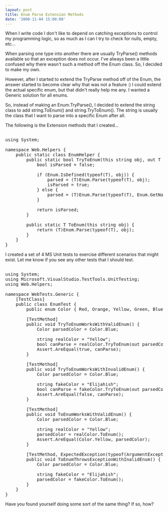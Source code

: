 ```yaml
---
layout: post
title: Enum Parse Extension Methods
date: '2008-11-04 15:00:00'
---
```


<p>When I write code I don't like to depend on catching exceptions to control my programming logic, so as much as I can I try to check for nulls, empty, etc...</p><p>When parsing one type into another there are usually TryParse() methods available so that an exception does not occur. I've always been a little confused why there wasn't such a method off the Enum class. So, I decided to make my own.</p><p>However, after I started to extend the TryParse method off of the Enum, the answer started to become clear why that was not a feature :) I could extend the actual specific enum, but that didn't really help me any. I wanted a Generic solution for all enums.</p><p>So, instead of making an Enum.TryParse(), I decided to extend the string class to add string.ToEnum() and string.TryToEnum(). The string is usually the class that I want to parse into a specific Enum after all.</p><p>The following is the Extension methods that I created...</p><pre><br>using System;<br><br>namespace Web.Helpers {<br>    public static class EnumHelper {<br>        public static bool TryToEnum<T>(this string obj, out T parsed) {<br>            bool isParsed = false;<br><br>            if (Enum.IsDefined(typeof(T), obj)) {<br>                parsed = (T)Enum.Parse(typeof(T), obj);<br>                isParsed = true;<br>            } else {<br>                parsed = (T)Enum.Parse(typeof(T), Enum.GetNames(typeof(T))[0]);<br>            }<br><br>            return isParsed;<br>        }<br><br>        public static T ToEnum<T>(this string obj) {<br>            return (T)Enum.Parse(typeof(T), obj);<br>        }<br>    }<br>}<br></pre><p>I created a set of 4 MS Unit tests to exercise different scenarios that might exist. Let me know if you see any other tests that I should test.</p><pre><br>using System;<br>using Microsoft.VisualStudio.TestTools.UnitTesting;<br>using Web.Helpers;<br><br>namespace WebTests.Generic {<br>    [TestClass]<br>    public class EnumTest {<br>        public enum Color { Red, Orange, Yellow, Green, Blue, Indigo, Violet };<br><br>        [TestMethod]<br>        public void TryToEnumWorksWithValidEnum() {<br>            Color parsedColor = Color.Blue;<br><br>            string realColor = "Yellow";<br>            bool canParse = realColor.TryToEnum<Color>(out parsedColor);<br>            Assert.AreEqual(true, canParse);          <br>        }<br><br>        [TestMethod]<br>        public void TryToEnumWorksWithInvalidEnum() {<br>            Color parsedColor = Color.Blue;<br><br>            string fakeColor = "Elijahish";<br>            bool canParse = fakeColor.TryToEnum<Color>(out parsedColor);<br>            Assert.AreEqual(false, canParse);<br>        }<br><br>        [TestMethod]<br>        public void ToEnumWorksWithValidEnum() {<br>            Color parsedColor = Color.Blue;<br><br>            string realColor = "Yellow";<br>            parsedColor = realColor.ToEnum<Color>();<br>            Assert.AreEqual(Color.Yellow, parsedColor);<br>        }<br><br>        [TestMethod, ExpectedException(typeof(ArgumentException), "Unable to parse enum")]<br>        public void ToEnumThrowsExceptionWithInalidEnum() {<br>            Color parsedColor = Color.Blue;<br><br>            string fakeColor = "Elijahish";<br>            parsedColor = fakeColor.ToEnum<Color>(); <br>        }<br>    }<br>}<br></pre><p>Have you found yourself doing some sort of the same thing? If so, how?</p>